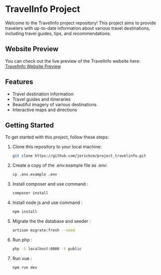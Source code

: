 # TravelInfo Project

Welcome to the TravelInfo project repository! This project aims to provide travelers with up-to-date information about various travel destinations, including travel guides, tips, and recommendations.

## Website Preview

You can check out the live preview of the TravelInfo website here: [TravelInfo Website Preview](https://travelinfo.engrjerick.com/)

## Features

-   Travel destination information
-   Travel guides and itineraries
-   Beautiful imagery of various destinations
-   Interactive maps and directions

## Getting Started

To get started with this project, follow these steps:

1. Clone this repository to your local machine:

    ```bash
    git clone https://github.com/jerickcm/project_travelinfo.git
    ```

2. Create a copy of the .env.example file as .env:

    ```bash 
    cp .env.example .env
    ```
4. Install composer and use command :

    ```bash 
    composer install
    ```

5. Install node js and use command :

    ```bash
    npm install
    ```

6. Migrate the the database and seeder :

    ```bash
    artisan migrate:fresh --seed
    ```

7. Run php :

    ```bash
    php -S localhost:8000 -t public
    ```

8. Run vue :
    ```bash
    npm run dev
    ```
